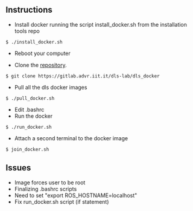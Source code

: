 ## Instructions
- Install docker running the script install_docker.sh from the installation tools repo
```
$ ./install_docker.sh
```
- Reboot your computer

- Clone the [repository](https://gitlab.advr.iit.it/dls-lab/dls_docker).
```
$ git clone https://gitlab.advr.iit.it/dls-lab/dls_docker
```
- Pull all the dls docker images
```
$ ./pull_docker.sh
```
- Edit .bashrc
- Run the docker
```
$ ./run_docker.sh
```
- Attach a second terminal to the docker image
```
$ join_docker.sh
```

## Issues
- Image forces user to be root
- Finalizing .bashrc scripts
- Need to set "export ROS_HOSTNAME=localhost"
- Fix run_docker.sh script (if statement)
